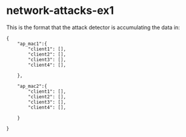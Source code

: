# network-attacks-ex1


This is the format that the attack detector is accumulating the data in:


```
{
    "ap_mac1":{
        "client1": [],
        "client2": [],
        "client3": [],
        "client4": [],

    },

    "ap_mac2":{
        "client1": [],
        "client2": [],
        "client3": [],
        "client4": [],

    }

}
```

